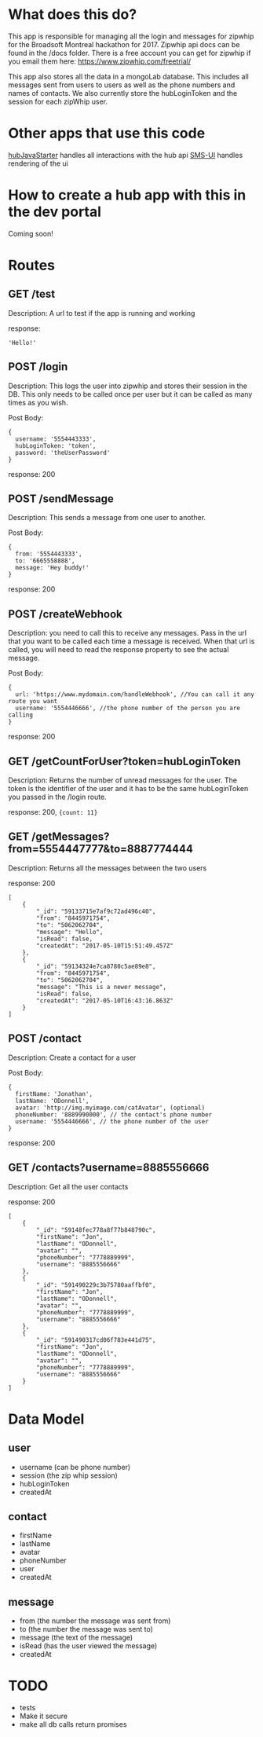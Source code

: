 # What does this do?

This app is responsible for managing all the login and messages for zipwhip for the Broadsoft Montreal hackathon for 2017. Zipwhip api docs can be found in the /docs folder. There is a free account you can get for zipwhip if you email them here: https://www.zipwhip.com/freetrial/

This app also stores all the data in a mongoLab database. This includes all messages sent from users to users as well as the phone numbers and names of contacts. We also currently store the hubLoginToken and the session for each zipWhip user.

# Other apps that use this code

[hubJavaStarter](https://github.com/ssaloisbellerose/SMSHub) handles all interactions with the hub api
[SMS-UI](https://github.com/joncodo/smsUI) handles rendering of the ui

# How to create a hub app with this in the dev portal

Coming soon!


# Routes

## GET /test

Description: A url to test if the app is running and working

response:
```
'Hello!'

```

## POST /login

Description: This logs the user into zipwhip and stores their session in the DB. This only needs to be called once per user but it can be called as many times as you wish.

Post Body:
```
{
  username: '5554443333',
  hubLoginToken: 'token',
  password: 'theUserPassword'
}
```

response: 200

## POST /sendMessage

Description: This sends a message from one user to another.

Post Body:
```
{
  from: '5554443333',
  to: '6665558888',
  message: 'Hey buddy!'
}
```

response: 200

## POST /createWebhook

Description: you need to call this to receive any messages. Pass in the url that you want to be called each time a message is received. When that url is called, you will need to read the response property to see the actual message.

Post Body:
```
{
  url: 'https://www.mydomain.com/handleWebhook', //You can call it any route you want
  username: '5554446666', //the phone number of the person you are calling
}
```

response: 200

## GET /getCountForUser?token=hubLoginToken

Description: Returns the number of unread messages for the user. The token is the identifier of the user and it has to be the same hubLoginToken you passed in the /login route.

response: 200, `{count: 11}`

## GET /getMessages?from=5554447777&to=8887774444

Description: Returns all the messages between the two users

response: 200

```
[
    {
        "_id": "59133715e7af9c72ad496c40",
        "from": "8445971754",
        "to": "5062062704",
        "message": "Hello",
        "isRead": false,
        "createdAt": "2017-05-10T15:51:49.457Z"
    },
    {
        "_id": "59134324e7ca8780c5ae89e8",
        "from": "8445971754",
        "to": "5062062704",
        "message": "This is a newer message",
        "isRead": false,
        "createdAt": "2017-05-10T16:43:16.863Z"
    }
]
```

## POST /contact

Description: Create a contact for a user

Post Body:
```
{
  firstName: 'Jonathan',
  lastName: 'ODonnell',
  avatar: 'http://img.myimage.com/catAvatar', (optional)
  phoneNumber: '8889990000', // the contact's phone number
  username: '5554446666', // the phone number of the user
}
```

response: 200

## GET /contacts?username=8885556666

Description: Get all the user contacts

response: 200

```
[
    {
        "_id": "59148fec778a8f77b848790c",
        "firstName": "Jon",
        "lastName": "ODonnell",
        "avatar": "",
        "phoneNumber": "7778889999",
        "username": "8885556666"
    },
    {
        "_id": "591490229c3b75780aaffbf0",
        "firstName": "Jon",
        "lastName": "ODonnell",
        "avatar": "",
        "phoneNumber": "7778889999",
        "username": "8885556666"
    },
    {
        "_id": "591490317cd06f783e441d75",
        "firstName": "Jon",
        "lastName": "ODonnell",
        "avatar": "",
        "phoneNumber": "7778889999",
        "username": "8885556666"
    }
]
```

# Data Model

## user

- username (can be phone number)
- session (the zip whip session)
- hubLoginToken
- createdAt

## contact

- firstName
- lastName
- avatar
- phoneNumber
- user
- createdAt

## message

- from (the number the message was sent from)
- to (the number the message was sent to)
- message (the text of the message)
- isRead (has the user viewed the message)
- createdAt

# TODO

- tests
- Make it secure
- make all db calls return promises
